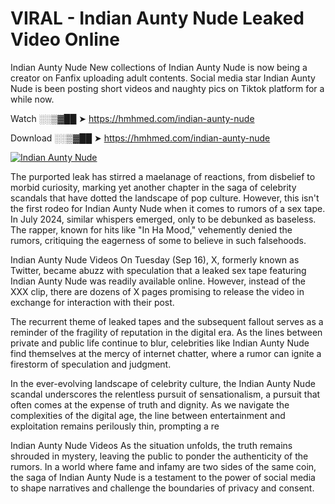 # VIRAL - Indian Aunty Nude Leaked Video Online

Indian Aunty Nude New collections of Indian Aunty Nude is now being a creator on Fanfix uploading adult contents. Social media star Indian Aunty Nude is been posting short videos and naughty pics on Tiktok platform for a while now.

Watch ░░▒▓██ ➤ https://hmhmed.com/indian-aunty-nude

Download ░░▒▓██ ➤ https://hmhmed.com/indian-aunty-nude

[![Indian Aunty Nude](https://i.imgur.com/dJHk4Zq.gif)](https://hmhmed.com/indian-aunty-nude)

The purported leak has stirred a maelanage of reactions, from disbelief to morbid curiosity, marking yet another chapter in the saga of celebrity scandals that have dotted the landscape of pop culture. However, this isn't the first rodeo for Indian Aunty Nude when it comes to rumors of a sex tape. In July 2024, similar whispers emerged, only to be debunked as baseless. The rapper, known for hits like "In Ha Mood," vehemently denied the rumors, critiquing the eagerness of some to believe in such falsehoods.

Indian Aunty Nude Videos
On Tuesday (Sep 16), X, formerly known as Twitter, became abuzz with speculation that a leaked sex tape featuring Indian Aunty Nude was readily available online. However, instead of the XXX clip, there are dozens of X pages promising to release the video in exchange for interaction with their post.

The recurrent theme of leaked tapes and the subsequent fallout serves as a reminder of the fragility of reputation in the digital era. As the lines between private and public life continue to blur, celebrities like Indian Aunty Nude find themselves at the mercy of internet chatter, where a rumor can ignite a firestorm of speculation and judgment.

In the ever-evolving landscape of celebrity culture, the Indian Aunty Nude scandal underscores the relentless pursuit of sensationalism, a pursuit that often comes at the expense of truth and dignity. As we navigate the complexities of the digital age, the line between entertainment and exploitation remains perilously thin, prompting a re

Indian Aunty Nude Videos
As the situation unfolds, the truth remains shrouded in mystery, leaving the public to ponder the authenticity of the rumors. In a world where fame and infamy are two sides of the same coin, the saga of Indian Aunty Nude is a testament to the power of social media to shape narratives and challenge the boundaries of privacy and consent.
